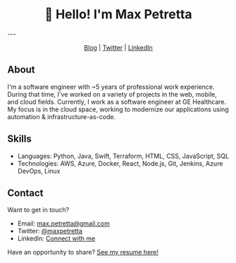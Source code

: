 <h1 align="center">👋 Hello!  I'm Max Petretta</h1>
---
<p align="center">
    <a href="https://maxpetretta.com/">Blog</a> |  
    <a href="https://twitter.com/maxpetretta">Twitter</a> |  
    <a href="https://www.linkedin.com/in/maxpetretta/">LinkedIn</a>
</p>

## About
I'm a software engineer with ~5 years of professional work experience.  During that time, I've worked on a variety of projects in the web, mobile, and cloud fields.  Currently, I work as a software engineer at GE Healthcare.  My focus is in the cloud space, working to modernize our applications using automation & infrastructure-as-code.

## Skills
* Languages: Python, Java, Swift, Terraform, HTML, CSS, JavaScript, SQL
* Technologies: AWS, Azure, Docker, React, Node.js, Git, Jenkins, Azure DevOps, Linux

## Contact
Want to get in touch?
* Email: max.petretta@gmail.com
* Twitter: [@maxpetretta](https://twitter.com/maxpetretta)
* LinkedIn: [Connect with me](https://www.linkedin.com/in/maxpetretta/)

Have an opportunity to share? [See my resume here!](https://github.com/maxpetretta/resume)

